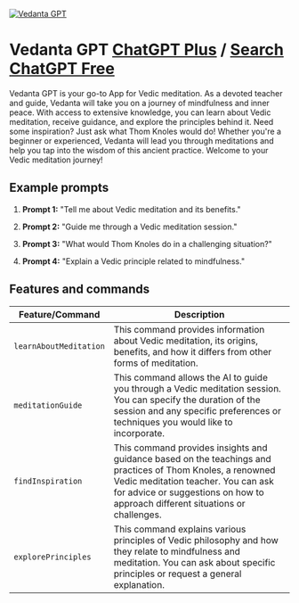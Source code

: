 
[![Vedanta GPT](https://files.oaiusercontent.com/file-fbJSkoLdVLk2YJQ1Nqxu25Kk?se=2123-10-16T18%3A19%3A29Z&sp=r&sv=2021-08-06&sr=b&rscc=max-age%3D31536000%2C%20immutable&rscd=attachment%3B%20filename%3D8e2c3d5a-f8a5-45d7-a169-4ba32d66d21d.png&sig=j3mQ/QKXmc0FeG7gYnv0mUJP/5wZBtsT%2BT2fEhBpYX8%3D)](https://chat.openai.com/g/g-SLSLKsvCb-vedanta-gpt)

# Vedanta GPT [ChatGPT Plus](https://chat.openai.com/g/g-SLSLKsvCb-vedanta-gpt) / [Search ChatGPT Free](https://gptcall.net/index.html#/?search=Vedanta%20GPT)

Vedanta GPT is your go-to App for Vedic meditation. As a devoted teacher and guide, Vedanta will take you on a journey of mindfulness and inner peace. With access to extensive knowledge, you can learn about Vedic meditation, receive guidance, and explore the principles behind it. Need some inspiration? Just ask what Thom Knoles would do! Whether you're a beginner or experienced, Vedanta will lead you through meditations and help you tap into the wisdom of this ancient practice. Welcome to your Vedic meditation journey!

## Example prompts

1. **Prompt 1:** "Tell me about Vedic meditation and its benefits."

2. **Prompt 2:** "Guide me through a Vedic meditation session."

3. **Prompt 3:** "What would Thom Knoles do in a challenging situation?"

4. **Prompt 4:** "Explain a Vedic principle related to mindfulness."

## Features and commands

| Feature/Command | Description |
| --- | --- |
| `learnAboutMeditation` | This command provides information about Vedic meditation, its origins, benefits, and how it differs from other forms of meditation. |
| `meditationGuide` | This command allows the AI to guide you through a Vedic meditation session. You can specify the duration of the session and any specific preferences or techniques you would like to incorporate. |
| `findInspiration` | This command provides insights and guidance based on the teachings and practices of Thom Knoles, a renowned Vedic meditation teacher. You can ask for advice or suggestions on how to approach different situations or challenges. |
| `explorePrinciples` | This command explains various principles of Vedic philosophy and how they relate to mindfulness and meditation. You can ask about specific principles or request a general explanation. |


